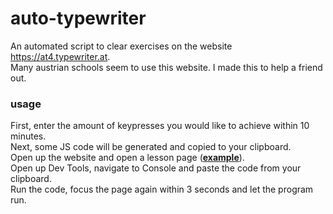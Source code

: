 # auto-typewriter
An automated script to clear exercises on the website https://at4.typewriter.at. \
Many austrian schools seem to use this website. I made this to help a friend out.

### usage
First, enter the amount of keypresses you would like to achieve within 10 minutes. \
Next, some JS code will be generated and copied to your clipboard. \
Open up the website and open a lesson page (**[example](https://at4.typewriter.at/index.php?r=typewriter/startPractise&id=1083)**). \
Open up Dev Tools, navigate to Console and paste the code from your clipboard. \
Run the code, focus the page again within 3 seconds and let the program run.
